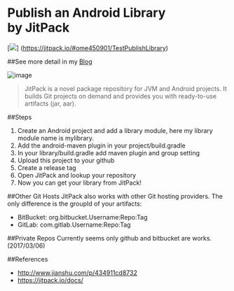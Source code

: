 # Publish an Android Library by JitPack
[![](https://jitpack.io/v/ome450901/TestPublishLibrary.svg)]
(https://jitpack.io/#ome450901/TestPublishLibrary)

##See more detail in my [Blog](https://medium.com/@ome450901/publish-an-android-library-by-jitpack-a0342684cbd0#.gcakfn5mw)

![image](https://cdn-images-1.medium.com/max/1600/1*7_n-b5as466ZCcpJkFn6eA.png)

>JitPack is a novel package repository for JVM and Android projects. It builds Git projects on demand and provides you with ready-to-use artifacts (jar, aar).

##Steps
1. Create an Android project and add a library module, here my library module name is mylibrary.
2. Add the android-maven plugin in your project/build.gradle
3. In your library/build.gradle add maven plugin and group setting
4. Upload this project to your github
5. Create a release tag
6. Open JitPack and lookup your repository
7. Now you can get your library from JitPack!

##Other Git Hosts
JitPack also works with other Git hosting providers. The only difference is the groupId of your artifacts:
- BitBucket: org.bitbucket.Username:Repo:Tag
- GitLab: com.gitlab.Username:Repo:Tag

##Private Repos
Currently seems only github and bitbucket are works.(2017/03/06)

##References
- http://www.jianshu.com/p/434911cd8732
- https://jitpack.io/docs/
